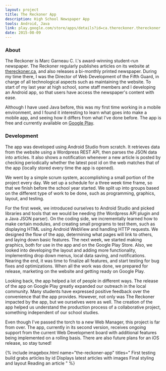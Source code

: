 ```yaml
---
layout: project
title: The Reckoner App
description: High School Newspaper App
tools: Android, Java
link: play.google.com/store/apps/details?id=ca.thereckoner.thereckoner
date: 2015-08-09
---
```


### About

The Reckoner is Marc Garneau C. I.'s award-winning student-run newspaper. The Reckoner regularly publishes articles on its website at [thereckoner.ca](http://thereckoner.ca/), and also releases a bi-monthly printed newspaper. During my time there, I was the Director of Web Development of the Fifth Guard, in charge of all technological aspects such as maintaining the website. To start of my last year at high school, some staff members and I developing an Android app, so that users have access the newspaper's content with ease.

Although I have used Java before, this was my first time working in a mobile environment, and I found it interesting to learn what goes into make a mobile app, and seeing how it differs from what I've done before. The app is free and currently available on [Google Play](https://play.google.com/store/apps/details?id=ca.thereckoner.thereckoner).

### Development

The app was developed using Android Studio from scratch. It retrieves data from the website using a Wordpress REST API, then parses the JSON data into articles. It also shows a notification whenever a new article is posted by checking periodically whether the latest post id on the web matches that of the app (locally stored every time the app is opened).

We went by a simple scrum system, accomplishing a small portion of the project every day. We set up a schedule for a three week time frame, so that we finish before the school year started. We split up into groups based on the different type of work to be done, such as programming, graphics, layout, and testing.

For the first week, we introduced ourselves to Android Studio and picked libraries and tools that we would be needing (the Wordpress API plugin and a Java JSON parser). On the coding side, we incrementally learned how to make certain modules, and creating small programs to test them, such as displaying HTML using Android WebView and handling HTTP requests. We designed the flow of the app, determining what pages will link to others, and laying down basic features. The next week, we started making graphics, both for use in the app and on the Google Play Store. Also, we looked into developing the layout and adding more functionality, implementing drop down menus, local data saving, and notifications. Nearing the end, it was time to finalize all features, and start testing for bug fixes and optimizations. When all the work was done, we prepared for release, marketing on the website and getting ready on Google Play.

Looking back, the app helped a lot of people in different ways. The release of the app on Google Play greatly expanded our outreach in the local community. Many students have expressed positive feedback over the convenience that the app provides. However, not only was The Reckoner impacted by the app, but we ourselves were as well. The creation of the app helped us understand the production process of a collaborative project, something independent of our school studies.

Even though I've passed the torch to a new Web Manager, this project is far from over. The app, currently in its second version, receives ongoing support from the current Web Development board with additional features being implemented on a rolling basis. There are also future plans for an iOS release, so stay tuned!

{% include imagebox.html name="the-reckoner-app" titles="
	First testing build grabs articles by id
	Displays latest articles with images
	Final styling and layout
	Reading an article
" %}
